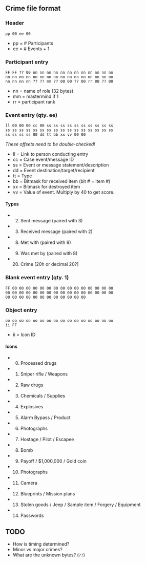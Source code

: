 ## Crime file format

### Header

    pp 00 ee 00

- pp = # Participants
- ee = # Events + 1

### Participant entry

    FF FF ?? 00 nn nn nn nn nn nn nn nn nn nn nn nn
    nn nn nn nn nn nn nn nn nn nn nn nn nn nn nn nn
    nn nn nn nn ?? ?? mm ?? 00 00 ?? 00 rr 00 ?? 00

- nn = name of role (32 bytes)
- mm = mastermind if 1
- rr = participant rank

### Event entry (qty. ee)

    ll 00 00 00 cc 00 ss ss ss ss ss ss ss ss ss ss
    ss ss ss ss ss ss ss ss ss ss ss ss ss ss ss ss
    ss ss ss ss 00 dd tt bb xx vv 00 00

_These offsets need to be double-checked!_

- ll = Link to person conducting entry
- cc = Case event/message ID
- ss = Event or message statement/description
- dd = Event destination/target/recipient
- tt = Type
- bb = Bitmask for received item (bit # = item #)
- xx = Bitmask for destroyed item
- vv = Value of event. Multiply by 40 to get score.

#### Types

- 2. Sent message (paired with 3)
- 3. Received message (paired with 2)
- 8. Met with (paired with 9)
- 9. Was met by (paired with 8)
- 20. Crime  [20h or decimal 20?]

### Blank event entry (qty. 1)

    FF 00 00 00 00 00 00 00 00 00 00 00 00 00 00 00
    00 00 00 00 00 00 00 00 00 00 00 00 00 00 00 00
    00 00 00 00 00 00 00 00 00 00 00 00

### Object entry

    oo oo oo oo oo oo oo oo oo oo oo oo oo oo oo oo
    ii FF

- ii = Icon ID

#### Icons

- 0. Processed drugs
- 1. Sniper rifle / Weapons
- 2. Raw drugs
- 3. Chemicals / Supplies
- 4. Explosives
- 5. Alarm Bypass / Product
- 6. Photographs
- 7. Hostage / Pilot / Escapee
- 8. Bomb
- 9. Payoff / $1,000,000 / Gold coin
- 10. Photographs
- 11. Camera
- 12. Blueprints / Mission plans
- 13. Stolen goods / Jeep / Sample item / Forgery / Equipment
- 14. Passwords

## TODO

- How is timing determined?
- Minor vs major crimes?
- What are the unknown bytes? (`??`)

